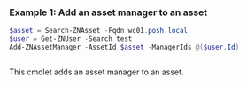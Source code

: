 ### Example 1: Add an asset manager to an asset
```powershell
$asset = Search-ZNAsset -Fqdn wc01.posh.local
$user = Get-ZNUser -Search test
Add-ZNAssetManager -AssetId $asset -ManagerIds @($user.Id)
```

```output

```

This cmdlet adds an asset manager to an asset.
